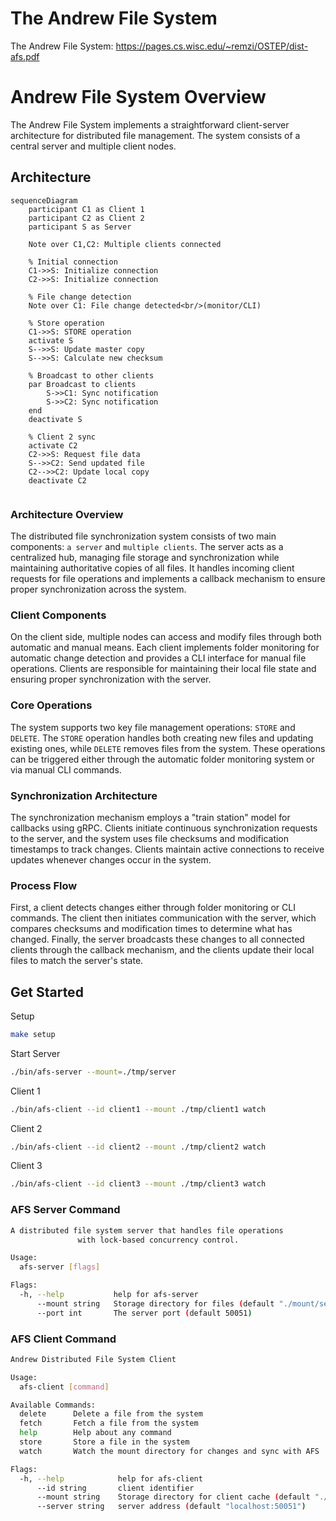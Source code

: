 # The Andrew File System
The Andrew File System: https://pages.cs.wisc.edu/~remzi/OSTEP/dist-afs.pdf

# Andrew File System Overview

The Andrew File System implements a straightforward client-server architecture for distributed file management. The system consists of a central server and multiple client nodes.


## Architecture
```mermaid
sequenceDiagram
    participant C1 as Client 1
    participant C2 as Client 2
    participant S as Server

    Note over C1,C2: Multiple clients connected
    
    % Initial connection
    C1->>S: Initialize connection
    C2->>S: Initialize connection
    
    % File change detection
    Note over C1: File change detected<br/>(monitor/CLI)
    
    % Store operation
    C1->>S: STORE operation
    activate S
    S-->>S: Update master copy
    S-->>S: Calculate new checksum
    
    % Broadcast to other clients
    par Broadcast to clients
        S->>C1: Sync notification
        S->>C2: Sync notification
    end
    deactivate S
    
    % Client 2 sync
    activate C2
    C2->>S: Request file data
    S-->>C2: Send updated file
    C2-->>C2: Update local copy
    deactivate C2
    
```

### Architecture Overview
The distributed file synchronization system consists of two main components: `a server` and `multiple clients`. The server acts as a centralized hub, managing file storage and synchronization while maintaining authoritative copies of all files. It handles incoming client requests for file operations and implements a callback mechanism to ensure proper synchronization across the system.

### Client Components
On the client side, multiple nodes can access and modify files through both automatic and manual means. Each client implements folder monitoring for automatic change detection and provides a CLI interface for manual file operations. Clients are responsible for maintaining their local file state and ensuring proper synchronization with the server.

### Core Operations
The system supports two key file management operations: `STORE` and `DELETE`. The `STORE` operation handles both creating new files and updating existing ones, while `DELETE` removes files from the system. These operations can be triggered either through the automatic folder monitoring system or via manual CLI commands.

### Synchronization Architecture
The synchronization mechanism employs a "train station" model for callbacks using gRPC. Clients initiate continuous synchronization requests to the server, and the system uses file checksums and modification timestamps to track changes. Clients maintain active connections to receive updates whenever changes occur in the system.

### Process Flow
First, a client detects changes either through folder monitoring or CLI commands. The client then initiates communication with the server, which compares checksums and modification times to determine what has changed. Finally, the server broadcasts these changes to all connected clients through the callback mechanism, and the clients update their local files to match the server's state.

## Get Started

Setup
```sh
make setup
```

Start Server
```sh
./bin/afs-server --mount=./tmp/server
```

Client 1
```sh
./bin/afs-client --id client1 --mount ./tmp/client1 watch
```

Client 2
```sh
./bin/afs-client --id client2 --mount ./tmp/client2 watch
```

Client 3
```sh
./bin/afs-client --id client3 --mount ./tmp/client3 watch
```


### AFS Server Command

```sh
A distributed file system server that handles file operations 
               with lock-based concurrency control.

Usage:
  afs-server [flags]

Flags:
  -h, --help           help for afs-server
      --mount string   Storage directory for files (default "./mount/server")
      --port int       The server port (default 50051)
```


### AFS Client Command

```sh
Andrew Distributed File System Client

Usage:
  afs-client [command]

Available Commands:
  delete      Delete a file from the system
  fetch       Fetch a file from the system
  help        Help about any command
  store       Store a file in the system
  watch       Watch the mount directory for changes and sync with AFS

Flags:
  -h, --help            help for afs-client
      --id string       client identifier
      --mount string    Storage directory for client cache (default "./tmp/client")
      --server string   server address (default "localhost:50051")
```